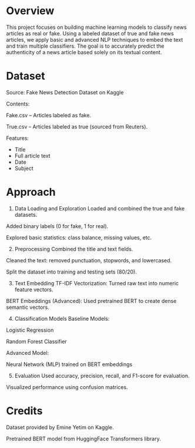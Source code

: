 # Overview
This project focuses on building machine learning models to classify news articles as real or fake.
Using a labeled dataset of true and fake news articles, we apply basic and advanced NLP techniques to embed the text and train multiple classifiers.
The goal is to accurately predict the authenticity of a news article based solely on its textual content.

# Dataset
Source: Fake News Detection Dataset on Kaggle

Contents:

Fake.csv – Articles labeled as fake.

True.csv – Articles labeled as true (sourced from Reuters).

Features:
- Title
- Full article text
- Date
- Subject

# Approach
1. Data Loading and Exploration
Loaded and combined the true and fake datasets.

Added binary labels (0 for fake, 1 for real).

Explored basic statistics: class balance, missing values, etc.

2. Preprocessing
Combined the title and text fields.

Cleaned the text: removed punctuation, stopwords, and lowercased.

Split the dataset into training and testing sets (80/20).

3. Text Embedding
TF-IDF Vectorization: Turned raw text into numeric feature vectors.

BERT Embeddings (Advanced): Used pretrained BERT to create dense semantic vectors.

4. Classification Models
Baseline Models:

Logistic Regression

Random Forest Classifier

Advanced Model:

Neural Network (MLP) trained on BERT embeddings

5. Evaluation
Used accuracy, precision, recall, and F1-score for evaluation.

Visualized performance using confusion matrices.


# Credits
Dataset provided by Emine Yetim on Kaggle.

Pretrained BERT model from HuggingFace Transformers library.



